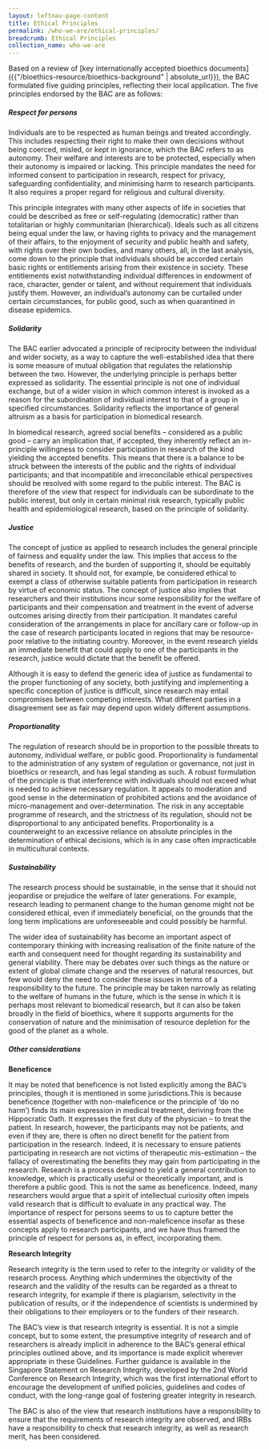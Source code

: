 ```yaml
---
layout: leftnav-page-content
title: Ethical Principles
permalink: /who-we-are/ethical-principles/
breadcrumb: Ethical Principles
collection_name: who-we-are
---
```


Based on a review of [key internationally accepted bioethics documents]({{"/bioethics-resource/bioethics-background" | absolute_url}}), the BAC formulated five guiding principles, reflecting their local application. The five principles endorsed by the BAC are as follows:


##### **Respect for persons**

Individuals are to be respected as human beings and treated accordingly. This includes respecting their right to make their own decisions without being coerced, misled, or kept in ignorance, which the BAC refers to as autonomy. Their welfare and interests are to be protected, especially when their autonomy is impaired or lacking. This principle mandates the need for informed consent to participation in research, respect for privacy, safeguarding confidentiality, and minimising harm to research participants. It also requires a proper regard for religious and cultural diversity.

This principle integrates with many other aspects of life in societies that could be described as free or self-regulating (democratic) rather than totalitarian or highly communitarian (hierarchical). Ideals such as all citizens being equal under the law, or having rights to privacy and the management of their affairs, to the enjoyment of security and public health and safety, with rights over their own bodies, and many others, all, in the last analysis, come down to the principle that individuals should be accorded certain basic rights or entitlements arising from their existence in society. These entitlements exist notwithstanding individual differences in endowment of race, character, gender or talent, and without requirement that individuals justify them. However, an individual’s autonomy can be curtailed under certain circumstances, for public good, such as when quarantined in disease epidemics.

##### **Solidarity**

The BAC earlier advocated a principle of reciprocity between the individual and wider society, as a way to capture the well-established idea that there is some measure of mutual obligation that regulates the relationship between the two. However, the underlying principle is perhaps better expressed as solidarity. The essential principle is not one of individual exchange, but of a wider vision in which common interest is invoked as a reason for the subordination of individual interest to that of a group in specified circumstances. Solidarity reflects the importance of general altruism as a basis for participation in biomedical research.

In biomedical research, agreed social benefits – considered as a public good – carry an implication that, if accepted, they inherently reflect an in-principle willingness to consider participation in research of the kind yielding the accepted benefits. This means that there is a balance to be struck between the interests of the public and the rights of individual participants; and that incompatible and irreconcilable ethical perspectives should be resolved with some regard to the public interest. The BAC is therefore of the view that respect for individuals can be subordinate to the public interest, but only in certain minimal risk research, typically public health and epidemiological research, based on the principle of solidarity.

##### **Justice**

The concept of justice as applied to research includes the general principle of fairness and equality under the law. This implies that access to the benefits of research, and the burden of supporting it, should be equitably shared in society. It should not, for example, be considered ethical to exempt a class of otherwise suitable patients from participation in research by virtue of economic status. The concept of justice also implies that researchers and their institutions incur some responsibility for the welfare of participants and their compensation and treatment in the event of adverse outcomes arising directly from their participation. It mandates careful consideration of the arrangements in place for ancillary care or follow-up in the case of research participants located in regions that may be resource-poor relative to the initiating country. Moreover, in the event research yields an immediate benefit that could apply to one of the participants in the research, justice would dictate that the benefit be offered.

Although it is easy to defend the generic idea of justice as fundamental to the proper functioning of any society, both justifying and implementing a specific conception of justice is difficult, since research may entail compromises between competing interests. What different parties in a disagreement see as fair may depend upon widely different assumptions.

##### **Proportionality**

The regulation of research should be in proportion to the possible threats to autonomy, individual welfare, or public good. Proportionality is fundamental to the administration of any system of regulation or governance, not just in bioethics or research, and has legal standing as such. A robust formulation of the principle is that interference with individuals should not exceed what is needed to achieve necessary regulation. It appeals to moderation and good sense in the determination of prohibited actions and the avoidance of micro-management and over-determination. The risk in any acceptable programme of research, and the strictness of its regulation, should not be disproportional to any anticipated benefits. Proportionality is a counterweight to an excessive reliance on absolute principles in the determination of ethical decisions, which is in any case often impracticable in multicultural contexts.   

##### **Sustainability**

The research process should be sustainable, in the sense that it should not jeopardise or prejudice the welfare of later generations. For example, research leading to permanent change to the human genome might not be considered ethical, even if immediately beneficial, on the grounds that the long term implications are unforeseeable and could possibly be harmful.

The wider idea of sustainability has become an important aspect of contemporary thinking with increasing realisation of the finite nature of the earth and consequent need for thought regarding its sustainability and general viability. There may be debates over such things as the nature or extent of global climate change and the reserves of natural resources, but few would deny the need to consider these issues in terms of a responsibility to the future. The principle may be taken narrowly as relating to the welfare of humans in the future, which is the sense in which it is perhaps most relevant to biomedical research, but it can also be taken broadly in the field of bioethics, where it supports arguments for the conservation of nature and the minimisation of resource depletion for the good of the planet as a whole.

 

##### **Other considerations**

**Beneficence**

It may be noted that beneficence is not listed explicitly among the BAC’s principles, though it is mentioned in some jurisdictions.This is because beneficence (together with non-maleficence or the principle of ‘do no harm’) finds its main expression in medical treatment, deriving from the Hippocratic Oath. It expresses the first duty of the physician – to treat the patient. In research, however, the participants may not be patients, and even if they are, there is often no direct benefit for the patient from participation in the research. Indeed, it is necessary to ensure patients participating in research are not victims of therapeutic mis-estimation – the fallacy of overestimating the benefits they may gain from participating in the research. Research is a process designed to yield a general contribution to knowledge, which is practically useful or theoretically important, and is therefore a public good. This is not the same as beneficence. Indeed, many researchers would argue that a spirit of intellectual curiosity often impels valid research that is difficult to evaluate in any practical way. The importance of respect for persons seems to us to capture better the essential aspects of beneficence and non-maleficence insofar as these concepts apply to research participants, and we have thus framed the principle of respect for persons as, in effect, incorporating them.

**Research Integrity**

Research integrity is the term used to refer to the integrity or validity of the research process. Anything which undermines the objectivity of the research and the validity of the results can be regarded as a threat to research integrity, for example if there is plagiarism, selectivity in the publication of results, or if the independence of scientists is undermined by their obligations to their employers or to the funders of their research.

The BAC’s view is that research integrity is essential. It is not a simple concept, but to some extent, the presumptive integrity of research and of researchers is already implicit in adherence to the BAC’s general ethical principles outlined above, and its importance is made explicit wherever appropriate in these Guidelines. Further guidance is available in the Singapore Statement on Research Integrity, developed by the 2nd World Conference on Research Integrity, which was the first international effort to encourage the development of unified policies, guidelines and codes of conduct, with the long-range goal of fostering greater integrity in research.

The BAC is also of the view that research institutions have a responsibility to ensure that the requirements of research integrity are observed, and IRBs have a responsibility to check that research integrity, as well as research merit, has been considered.
